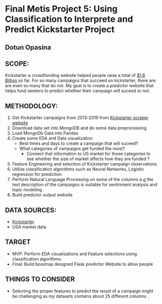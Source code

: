 # Final Metis  Project 5: Using Classification to Interprete and Predict Kickstarter Project 
## Dotun Opasina 

## SCOPE:

Kickstarter a crowdfunding website helped people raise a total of [$1.6 Billion ](https://www.cbsnews.com/news/inside-kickstarter-crowdfunding-ideas-that-fail-to-materialize/) so far. For so many campaigns that succeed on kickstarter, there are are even so many that do not. My goal is to create a predictor website that helps fund seekers to predict whether their campaign will suceed or not.

## METHODOLOGY:
1. Get Kickstarter campaigns from 2013-2019 from [Kickstarter scraper website](https://webrobots.io/kickstarter-datasets/) <br>
2. Download data set into MongoDB and do some data preprocessing <br>
3. Load MongoDb Data into Pandas<br>
4. Create some EDA and Data visualization <br>
   - Best times and days to create a campaign that will suceed? <br>
   - What categories of campaigns get funded the most? <br>
      -  Connect that information to US market for those categories to see whether the size of market affects how they are funded ? <br>
5. Feature Engineering and selection of Kickstarter campaign observations <br>
6. Utilize classification algorithms such as Neural Networks, Logistic regression for prediction<br>
7. Perform Natural Language Processing on some of the columns e.g the text description of the campaigns is suitable for sentinment analysis and topic modeling .<br>
8. Build predictor output website <br>

## DATA SOURCES:
-  [Kickstarter](https://webrobots.io/kickstarter-datasets/) <br>
-  USA market data <br>

## TARGET
- MVP: Perform EDA visualizations and Feature selections using classification algorithms.
- Final: Build boostrap designed Flask predictor Website to allow people


## THINGS TO CONSIDER
- Selecting the proper features to predict the result of a campaign might be challenging as my datasets contains about 25 different columns .


